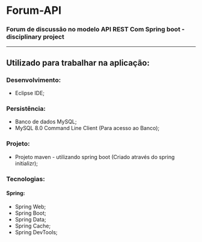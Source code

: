 # Forum-API
### **Forum de discussão no modelo API REST Com Spring boot - disciplinary project**

------

## Utilizado para trabalhar na aplicação:

### Desenvolvimento:
* Eclipse IDE;

### Persistência:
* Banco de dados MySQL;
* MySQL 8.0 Command Line Client (Para acesso ao Banco);

### Projeto:
* Projeto maven - utilizando spring boot (Criado através do spring initializr);

### Tecnologias:
#### Spring:
* Spring Web;
* Spring Boot;
* Spring Data;
* Spring Cache;
* Spring DevTools;